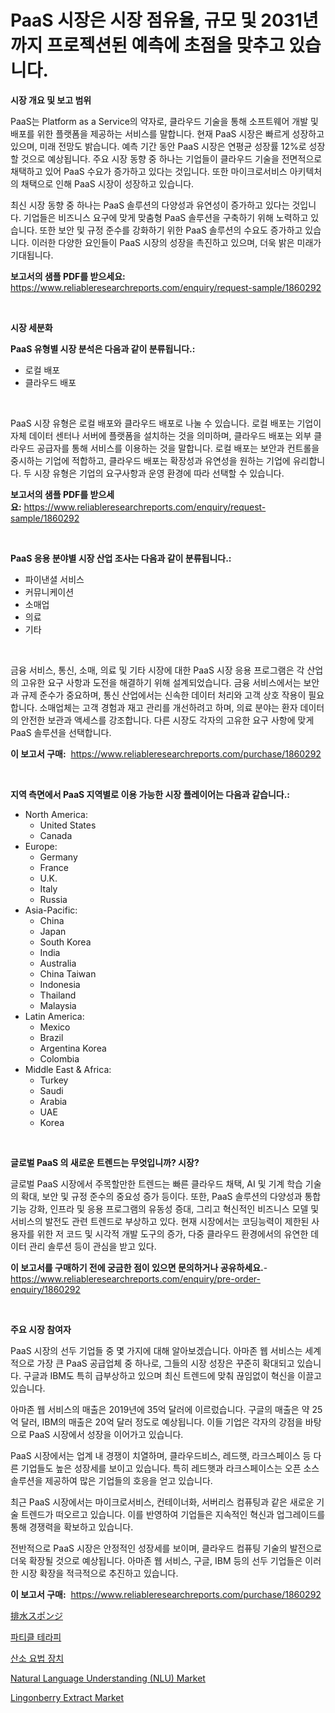 <p><h1>PaaS 시장은 시장 점유율, 규모 및 2031년까지 프로젝션된 예측에 초점을 맞추고 있습니다.</h1></p><p><strong>시장 개요 및 보고 범위</strong></p>
<p><p>PaaS는 Platform as a Service의 약자로, 클라우드 기술을 통해 소프트웨어 개발 및 배포를 위한 플랫폼을 제공하는 서비스를 말합니다. 현재 PaaS 시장은 빠르게 성장하고 있으며, 미래 전망도 밝습니다. 예측 기간 동안 PaaS 시장은 연평균 성장률 12%로 성장할 것으로 예상됩니다. 주요 시장 동향 중 하나는 기업들이 클라우드 기술을 전면적으로 채택하고 있어 PaaS 수요가 증가하고 있다는 것입니다. 또한 마이크로서비스 아키텍처의 채택으로 인해 PaaS 시장이 성장하고 있습니다.</p><p>최신 시장 동향 중 하나는 PaaS 솔루션의 다양성과 유연성이 증가하고 있다는 것입니다. 기업들은 비즈니스 요구에 맞게 맞춤형 PaaS 솔루션을 구축하기 위해 노력하고 있습니다. 또한 보안 및 규정 준수를 강화하기 위한 PaaS 솔루션의 수요도 증가하고 있습니다. 이러한 다양한 요인들이 PaaS 시장의 성장을 촉진하고 있으며, 더욱 밝은 미래가 기대됩니다.</p></p>
<p><strong>보고서의 샘플 PDF를 받으세요:</strong> <a href="https://www.reliableresearchreports.com/enquiry/request-sample/1860292">https://www.reliableresearchreports.com/enquiry/request-sample/1860292</a></p>
<p>&nbsp;</p>
<p><strong>시장 세분화</strong></p>
<p><strong>PaaS 유형별 시장 분석은 다음과 같이 분류됩니다.:</strong></p>
<p><ul><li>로컬 배포</li><li>클라우드 배포</li></ul></p>
<p>&nbsp;</p>
<p><p>PaaS 시장 유형은 로컬 배포와 클라우드 배포로 나눌 수 있습니다. 로컬 배포는 기업이 자체 데이터 센터나 서버에 플랫폼을 설치하는 것을 의미하며, 클라우드 배포는 외부 클라우드 공급자를 통해 서비스를 이용하는 것을 말합니다. 로컬 배포는 보안과 컨트롤을 중시하는 기업에 적합하고, 클라우드 배포는 확장성과 유연성을 원하는 기업에 유리합니다. 두 시장 유형은 기업의 요구사항과 운영 환경에 따라 선택할 수 있습니다.</p></p>
<p><strong>보고서의 샘플 PDF를 받으세요:</strong>&nbsp;<a href="https://www.reliableresearchreports.com/enquiry/request-sample/1860292">https://www.reliableresearchreports.com/enquiry/request-sample/1860292</a></p>
<p>&nbsp;</p>
<p><strong> PaaS 응용 분야별 시장 산업 조사는 다음과 같이 분류됩니다.:</strong></p>
<p><ul><li>파이낸셜 서비스</li><li>커뮤니케이션</li><li>소매업</li><li>의료</li><li>기타</li></ul></p>
<p>&nbsp;</p>
<p><p>금융 서비스, 통신, 소매, 의료 및 기타 시장에 대한 PaaS 시장 응용 프로그램은 각 산업의 고유한 요구 사항과 도전을 해결하기 위해 설계되었습니다. 금융 서비스에서는 보안과 규제 준수가 중요하며, 통신 산업에서는 신속한 데이터 처리와 고객 상호 작용이 필요합니다. 소매업체는 고객 경험과 재고 관리를 개선하려고 하며, 의료 분야는 환자 데이터의 안전한 보관과 액세스를 강조합니다. 다른 시장도 각자의 고유한 요구 사항에 맞게 PaaS 솔루션을 선택합니다.</p></p>
<p><strong>이 보고서 구매:</strong>&nbsp; <a href="https://www.reliableresearchreports.com/purchase/1860292">https://www.reliableresearchreports.com/purchase/1860292</a></p>
<p>&nbsp;</p>
<p><strong>지역 측면에서 PaaS 지역별로 이용 가능한 시장 플레이어는 다음과 같습니다.:</strong></p>
<p><ul>
    <li>
        North America:
        <ul>
            <li>United States</li>
            <li>Canada</li>
        </ul>
    </li>
    <li>
        Europe:
        <ul>
            <li>Germany</li>
            <li>France</li>
            <li>U.K.</li>
            <li>Italy</li>
            <li>Russia</li>
        </ul>
    </li>
    <li>
        Asia-Pacific:
        <ul>
            <li>China</li>
            <li>Japan</li>
            <li>South Korea</li>
            <li>India</li>
            <li>Australia</li>
            <li>China Taiwan</li>
            <li>Indonesia</li>
            <li>Thailand</li>
            <li>Malaysia</li>
        </ul>
    </li>
    <li>
        Latin America:
        <ul>
            <li>Mexico</li>
            <li>Brazil</li>
            <li>Argentina Korea</li>
            <li>Colombia</li>
        </ul>
    </li>
    <li>
        Middle East & Africa:
        <ul>
            <li>Turkey</li>
            <li>Saudi</li>
            <li>Arabia</li>
            <li>UAE</li>
            <li>Korea</li>
        </ul>
    </li>
    </ul></p>
<p>&nbsp;</p>
<p><strong>글로벌 PaaS 의 새로운 트렌드는 무엇입니까? 시장?</strong></p>
<p><p>글로벌 PaaS 시장에서 주목할만한 트렌드는 빠른 클라우드 채택, AI 및 기계 학습 기술의 확대, 보안 및 규정 준수의 중요성 증가 등이다. 또한, PaaS 솔루션의 다양성과 통합 기능 강화, 인프라 및 응용 프로그램의 유동성 증대, 그리고 혁신적인 비즈니스 모델 및 서비스의 발전도 관련 트렌드로 부상하고 있다. 현재 시장에서는 코딩능력이 제한된 사용자를 위한 저 코드 및 시각적 개발 도구의 증가, 다중 클라우드 환경에서의 유연한 데이터 관리 솔루션 등이 관심을 받고 있다.</p></p>
<p><strong>이 보고서를 구매하기 전에 궁금한 점이 있으면 문의하거나 공유하세요.</strong>- <a href="https://www.reliableresearchreports.com/enquiry/pre-order-enquiry/1860292">https://www.reliableresearchreports.com/enquiry/pre-order-enquiry/1860292</a></p>
<p>&nbsp;</p>
<p><strong>주요 시장 참여자</strong></p>
<p><p>PaaS 시장의 선두 기업들 중 몇 가지에 대해 알아보겠습니다. 아마존 웹 서비스는 세계적으로 가장 큰 PaaS 공급업체 중 하나로, 그들의 시장 성장은 꾸준히 확대되고 있습니다. 구글과 IBM도 특히 급부상하고 있으며 최신 트렌드에 맞춰 끊임없이 혁신을 이끌고 있습니다.</p><p>아마존 웹 서비스의 매출은 2019년에 35억 달러에 이르렀습니다. 구글의 매출은 약 25억 달러, IBM의 매출은 20억 달러 정도로 예상됩니다. 이들 기업은 각자의 강점을 바탕으로 PaaS 시장에서 성장을 이어가고 있습니다.</p><p>PaaS 시장에서는 업계 내 경쟁이 치열하며, 클라우드비스, 레드햇, 라크스페이스 등 다른 기업들도 높은 성장세를 보이고 있습니다. 특히 레드햇과 라크스페이스는 오픈 소스 솔루션을 제공하여 많은 기업들의 호응을 얻고 있습니다.</p><p>최근 PaaS 시장에서는 마이크로서비스, 컨테이너화, 서버리스 컴퓨팅과 같은 새로운 기술 트렌드가 떠오르고 있습니다. 이를 반영하여 기업들은 지속적인 혁신과 업그레이드를 통해 경쟁력을 확보하고 있습니다.</p><p>전반적으로 PaaS 시장은 안정적인 성장세를 보이며, 클라우드 컴퓨팅 기술의 발전으로 더욱 확장될 것으로 예상됩니다. 아마존 웹 서비스, 구글, IBM 등의 선두 기업들은 이러한 시장 확장을 적극적으로 추진하고 있습니다.</p></p>
<p><strong>이 보고서 구매:</strong>&nbsp;&nbsp;<a href="https://www.reliableresearchreports.com/purchase/1860292">https://www.reliableresearchreports.com/purchase/1860292</a></p>
<p><p><a href="https://medium.com/@reyeshowell655/%E3%83%87%E3%82%B3%E3%83%BC%E3%83%87%E3%82%A3%E3%83%B3%E3%82%B0%E6%8E%92%E6%B0%B4%E3%82%B9%E3%83%9D%E3%83%B3%E3%82%B8%E5%B8%82%E5%A0%B4%E3%81%AE%E3%83%A1%E3%83%88%E3%83%AA%E3%82%AF%E3%82%B9-%E5%B8%82%E5%A0%B4%E3%82%B7%E3%82%A7%E3%82%A2-%E3%83%88%E3%83%AC%E3%83%B3%E3%83%89-%E6%88%90%E9%95%B7%E3%83%91%E3%82%BF%E3%83%BC%E3%83%B3-f7a2b070659d">排水スポンジ</a></p><p><a href="https://medium.com/@stanleylyittle554467/%EC%9E%85%EC%9E%90-%EC%9A%94%EB%B2%95-%EC%8B%9C%EC%9E%A5-%EC%9C%A0%ED%98%95-%EC%9D%91%EC%9A%A9-%EB%B0%8F-%EC%A7%80%EB%A6%AC%EC%97%90-%EB%8C%80%ED%95%9C-%EC%A2%85%ED%95%A9-%ED%8F%89%EA%B0%80-380455109496">파티클 테라피</a></p><p><a href="https://github.com/vsnao330707/Market-Research-Report-List-1/blob/main/2074075192717.md">산소 요법 장치</a></p><p><a href="https://issuu.com/reportprime-2/docs/natural-language-understanding-nlu-market-size-203">Natural Language Understanding (NLU) Market</a></p><p><a href="https://github.com/vimar16th/Market-Research-Report-List-3/blob/main/lingonberry-extract-market.md">Lingonberry Extract Market</a></p></p>

